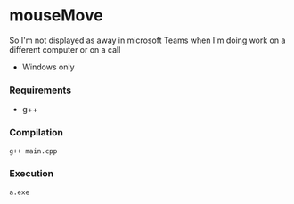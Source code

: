 # mouseMove
So I'm not displayed as away in microsoft Teams when I'm doing work on a different computer or on a call
* Windows only

### Requirements

* g++

### Compilation

```bash
g++ main.cpp
```

### Execution

```bash
a.exe
```
